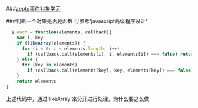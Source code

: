 ###[zepto事件对象学习](http://www.cnblogs.com/yexiaochai/p/3448500.html)


###判断一个对象是否是函数
可参考'javascript高级程序设计'

```javascript
  $.each = function(elements, callback){
    var i, key
    if (likeArray(elements)) {
      for (i = 0; i < elements.length; i++)
        if (callback.call(elements[i], i, elements[i]) === false) return elements
    } else {
      for (key in elements)
        if (callback.call(elements[key], key, elements[key]) === false) return elements
    }
    return elements
}

``` 
上述代码中，通过'likeArray'来分开进行处理，为什么要这么做
